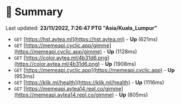 # 📖 Summary
Last updated: **23/11/2022, 7:26:47 PTG "Asia/Kuala_Lumpur"**

- `GET` [https://hst.aytea.ml](https://hst.aytea.ml) - **Up** (621ms)
- `GET` [https://memeapi.cyclic.app/gimme](https://memeapi.cyclic.app/gimme) - **Up** (1128ms)
- `GET` [https://color.aytea.ml/4b31d6.png](https://color.aytea.ml/4b31d6.png) - **Up** (1908ms)
- `GET` [https://memeapi.cyclic.app](https://memeapi.cyclic.app) - **Up** (953ms)
- `GET` [https://klik.ml/health](https://klik.ml/health) - **Up** (1116ms)
- `GET` [https://memeapi.aytea14.repl.co/gimme](https://memeapi.aytea14.repl.co/gimme) - **Up** (805ms)
